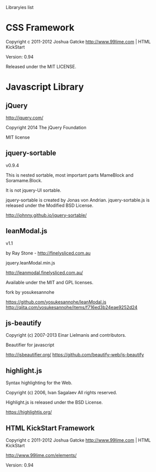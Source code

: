 Libraryies list

# CSS Framework

Copyright c 2011-2012 Joshua Gatcke http://www.99lime.com | HTML KickStart

Version: 0.94

Released under the MIT LICENSE.


# Javascript Library


## jQuery

http://jquery.com/

Copyright 2014 The jQuery Foundation

MIT license


## jquery-sortable

v0.9.4

This is nested sortable, most important parts MameBlock and Soramame.Block.

It is not jquery-UI sortable.

jquery-sortable is created by Jonas von Andrian.
jquery-sortable.js is released under the Modified BSD License.

http://johnny.github.io/jquery-sortable/



## leanModal.js

v1.1

by Ray Stone - http://finelysliced.com.au

jquery.leanModal.min.js

http://leanmodal.finelysliced.com.au/

Available under the MIT and GPL licenses.


fork by yosukesannohe

https://github.com/yosukesannohe/leanModal.js
http://qiita.com/yosukesannohe/items/f716ed3b24eae9252d24


## js-beautify

Copyright (c) 2007-2013 Einar Lielmanis and contributors.

Beautifier for javascript

http://jsbeautifier.org/
https://github.com/beautify-web/js-beautify


## highlight.js

Syntax highlighting for the Web.

Copyright (c) 2006, Ivan Sagalaev All rights reserved.

Highlight.js is released under the BSD License.

https://highlightjs.org/


## HTML KickStart Framework

Copyright c 2011-2012 Joshua Gatcke http://www.99lime.com | HTML KickStart

http://www.99lime.com/elements/

Version: 0.94


